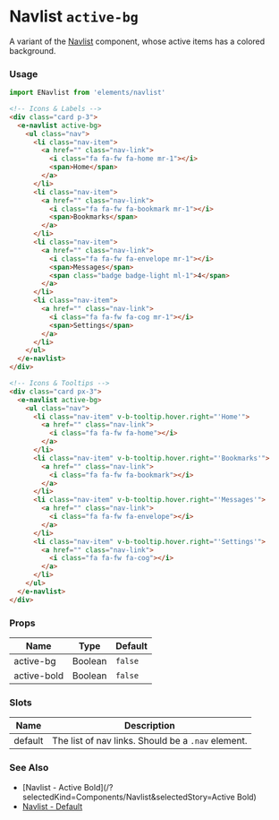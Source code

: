 # Navlist `active-bg`

A variant of the [Navlist](/?selectedKind=Components/Navlist&selectedStory=Default) component, whose active items has a colored background.

<!-- STORY -->

### Usage

```js
import ENavlist from 'elements/navlist'
```
```html
<!-- Icons & Labels -->
<div class="card p-3">
  <e-navlist active-bg>
    <ul class="nav">
      <li class="nav-item">
        <a href="" class="nav-link">
          <i class="fa fa-fw fa-home mr-1"></i>
          <span>Home</span>
        </a>
      </li>
      <li class="nav-item">
        <a href="" class="nav-link">
          <i class="fa fa-fw fa-bookmark mr-1"></i>
          <span>Bookmarks</span>
        </a>
      </li>
      <li class="nav-item">
        <a href="" class="nav-link">
          <i class="fa fa-fw fa-envelope mr-1"></i>
          <span>Messages</span>
          <span class="badge badge-light ml-1">4</span>
        </a>
      </li>
      <li class="nav-item">
        <a href="" class="nav-link">
          <i class="fa fa-fw fa-cog mr-1"></i>
          <span>Settings</span>
        </a>
      </li>
    </ul>
  </e-navlist>
</div>
```
```html
<!-- Icons & Tooltips -->
<div class="card px-3">
  <e-navlist active-bg>
    <ul class="nav">
      <li class="nav-item" v-b-tooltip.hover.right="'Home'">
        <a href="" class="nav-link">
          <i class="fa fa-fw fa-home"></i>
        </a>
      </li>
      <li class="nav-item" v-b-tooltip.hover.right="'Bookmarks'">
        <a href="" class="nav-link">
          <i class="fa fa-fw fa-bookmark"></i>
        </a>
      </li>
      <li class="nav-item" v-b-tooltip.hover.right="'Messages'">
        <a href="" class="nav-link">
          <i class="fa fa-fw fa-envelope"></i>
        </a>
      </li>
      <li class="nav-item" v-b-tooltip.hover.right="'Settings'">
        <a href="" class="nav-link">
          <i class="fa fa-fw fa-cog"></i>
        </a>
      </li>
    </ul>
  </e-navlist>
</div>
```

### Props

| Name        | Type    | Default |
|-------------|---------|---------|
| active-bg   | Boolean | `false` |
| active-bold | Boolean | `false` |

### Slots

| Name    | Description |
|---------|-------------|
| default | The list of nav links. Should be a `.nav` element. |

### See Also
- [Navlist - Active Bold](/?selectedKind=Components/Navlist&selectedStory=Active Bold)
- [Navlist - Default](/?selectedKind=Components/Navlist&selectedStory=Default)
